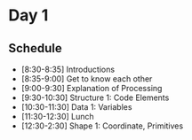 # Day 1

## Schedule
- [8:30-8:35] Introductions 
- [8:35-9:00] Get to know each other 
- [9:00-9:30] Explanation of Processing 
- [9:30-10:30] Structure 1: Code Elements 
- [10:30-11:30] Data 1: Variables 
- [11:30-12:30] Lunch 
- [12:30-2:30] Shape 1: Coordinate, Primitives 
